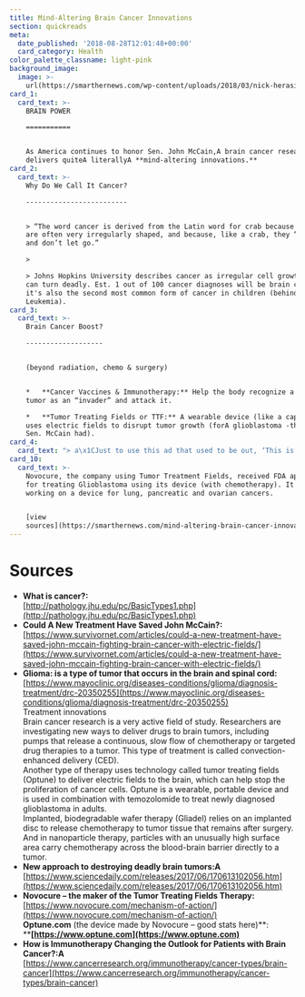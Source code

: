 ```yaml
---
title: Mind-Altering Brain Cancer Innovations
section: quickreads
meta:
  date_published: '2018-08-28T12:01:48+00:00'
  card_category: Health
color_palette_classname: light-pink
background_image:
  image: >-
    url(https://smarthernews.com/wp-content/uploads/2018/03/nick-herasimenka-8269-unsplash-scaled.jpg)
card_1:
  card_text: >-
    BRAIN POWER

    ===========


    As America continues to honor Sen. John McCain,A brain cancer research
    delivers quiteA literallyA **mind-altering innovations.**
card_2:
  card_text: >-
    Why Do We Call It Cancer?

    -------------------------


    > “The word cancer is derived from the Latin word for crab because cancers
    are often very irregularly shaped, and because, like a crab, they “grab on
    and don’t let go.”

    > 

    > Johns Hopkins University describes cancer as irregular cell growth that
    can turn deadly. Est. 1 out of 100 cancer diagnoses will be brain cancer;
    it's also the second most common form of cancer in children (behind
    Leukemia).
card_3:
  card_text: >-
    Brain Cancer Boost?

    -------------------


    (beyond radiation, chemo & surgery)


    *   **Cancer Vaccines & Immunotherapy:** Help the body recognize a brain
    tumor as an “invader” and attack it.

    *   **Tumor Treating Fields or TTF:** A wearable device (like a cap) that
    uses electric fields to disrupt tumor growth (forA glioblastoma -the cancer
    Sen. McCain had).
card_4:
  card_text: "> a\x1CJust to use this ad that used to be out, ‘This is not your father’s Oldsmobile.’ Well, this is not your father’s brain tumor either. I want sort of give a message of hope to patients. The future will add to these treatments and make it even better.”\n> \n> Dr. Suriya Jeyapalan, Tufts Medical Center neurologist, speaking about brain cancer to survivornet.com."
card_10:
  card_text: >-
    Novocure, the company using Tumor Treatment Fields, received FDA approval
    for treating Glioblastoma using its device (with chemotherapy). It's also
    working on a device for lung, pancreatic and ovarian cancers.


    [view
    sources](https://smarthernews.com/mind-altering-brain-cancer-innovations/)
---
```

Sources
=======

*   **What is cancer?:**  
    [http://pathology.jhu.edu/pc/BasicTypes1.php](http://pathology.jhu.edu/pc/BasicTypes1.php)
*   **Could A New Treatment Have Saved John McCain?:**  
    [https://www.survivornet.com/articles/could-a-new-treatment-have-saved-john-mccain-fighting-brain-cancer-with-electric-fields/](https://www.survivornet.com/articles/could-a-new-treatment-have-saved-john-mccain-fighting-brain-cancer-with-electric-fields/)
*   **Glioma: is a type of tumor that occurs in the brain and spinal cord:**  
    [https://www.mayoclinic.org/diseases-conditions/glioma/diagnosis-treatment/drc-20350255](https://www.mayoclinic.org/diseases-conditions/glioma/diagnosis-treatment/drc-20350255)  
    Treatment innovations  
    Brain cancer research is a very active field of study. Researchers are investigating new ways to deliver drugs to brain tumors, including pumps that release a continuous, slow flow of chemotherapy or targeted drug therapies to a tumor. This type of treatment is called convection-enhanced delivery (CED).  
    Another type of therapy uses technology called tumor treating fields (Optune) to deliver electric fields to the brain, which can help stop the proliferation of cancer cells. Optune is a wearable, portable device and is used in combination with temozolomide to treat newly diagnosed glioblastoma in adults.  
    Implanted, biodegradable wafer therapy (Gliadel) relies on an implanted disc to release chemotherapy to tumor tissue that remains after surgery. And in nanoparticle therapy, particles with an unusually high surface area carry chemotherapy across the blood-brain barrier directly to a tumor.
*   **New approach to destroying deadly brain tumors:A**  
    [https://www.sciencedaily.com/releases/2017/06/170613102056.htm](https://www.sciencedaily.com/releases/2017/06/170613102056.htm)
*   **Novocure – the maker of the Tumor Treating Fields Therapy:** [https://www.novocure.com/mechanism-of-action/](https://www.novocure.com/mechanism-of-action/)  
    **Optune.com** (the device made by Novocure – good stats here)**:  
    ****[https://www.optune.com](https://www.optune.com)**
*   **How is Immunotherapy Changing the Outlook for Patients with Brain Cancer?:A**  
    [https://www.cancerresearch.org/immunotherapy/cancer-types/brain-cancer](https://www.cancerresearch.org/immunotherapy/cancer-types/brain-cancer)